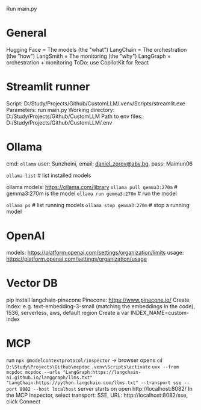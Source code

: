 Run main.py

# General
Hugging Face = The models (the "what")
LangChain = The orchestration (the "how")
LangSmith = The monitoring (the "why")
LangGraph = orchestration + monitoring
ToDo: use CopilotKit for React

# Streamlit runner
Script: D:/Study/Projects/Github/CustomLLM/.venv/Scripts/streamlit.exe
Parameters: run main.py
Working directory: D:/Study/Projects/Github/CustomLLM
Path to env files: D:/Study/Projects/Github/CustomLLM/.env

# Ollama
cmd: `ollama`
user: Sunzheini, email: daniel_zorov@abv.bg, pass: Maimun06

`ollama list`           # list installed models

ollama models: https://ollama.com/library
`ollama pull gemma3:270m`       # gemma3:270m is the model
`ollama run gemma3:270m`        # run the model

`ollama ps`                     # list running models
`ollama stop gemma3:270m`       # stop a running model

# OpenAI
models: https://platform.openai.com/settings/organization/limits
usage: https://platform.openai.com/settings/organization/usage

# Vector DB
pip install langchain-pinecone
Pinecone: https://www.pinecone.io/
Create Index:
    e.g. text-embedding-3-small (matching the embeddings in the code), 1536, serverless, aws, default region
Create a var INDEX_NAME=custom-index

# MCP
run `npx @modelcontextprotocol/inspector` -> browser opens
`cd D:\Study\Projects\Github\mcpdoc`
`.venv\Scripts\activate`
`uvx --from mcpdoc mcpdoc --urls "LangGraph:https://langchain-ai.github.io/langgraph/llms.txt" "LangChain:https://python.langchain.com/llms.txt" --transport sse --port 8082 --host localhost`
server starts on open http://localhost:8082/
In the MCP Inspector, select transport: SSE, URL: http://localhost:8082/sse, click Connect


